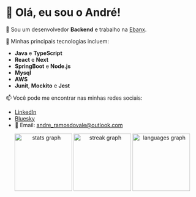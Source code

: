 # 👋 Olá, eu sou o André!

🎯 Sou um desenvolvedor **Backend** e trabalho na <a href="https://www.linkedin.com/company/ebanx/" target="_blank">Ebanx</a>.

🚀 Minhas principais tecnologias incluem:
- **Java** e **TypeScript**
- **React** e **Next**
- **SpringBoot** e **Node.js**
- **Mysql**
- **AWS**
- **Junit**, **Mockito** e **Jest**

📫 Você pode me encontrar nas minhas redes sociais:
- <a href="https://www.linkedin.com/in/andreramosdovale/" target="_blank">LinkedIn</a>
- <a href="https://bsky.app/profile/andresaci.bsky.social" target="_blank">Bluesky</a>
- 📧 Email: andre_ramosdovale@outlook.com

<div align="center">
  <img src="https://github-readme-stats.vercel.app/api?username=andreramosdovale&hide_title=false&hide_rank=false&show_icons=true&include_all_commits=true&count_private=true&disable_animations=false&theme=github_dark&locale=pt-br&hide_border=true" height="150" alt="stats graph"  />
  <img src="https://streak-stats.demolab.com?user=andreramosdovale&locale=pt-br&mode=daily&theme=github_dark&hide_border=true&border_radius=5&date_format=j/n%5B/Y%5D" height="150" alt="streak graph"  />
  <img src="https://github-readme-stats.vercel.app/api/top-langs?username=andreramosdovale&locale=pt-br&hide_title=false&layout=compact&card_width=320&langs_count=5&theme=github_dark&hide_border=true" height="150" alt="languages graph"  />
</div>
